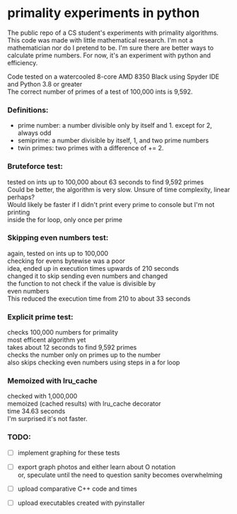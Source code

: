 # primality experiments in python
The public repo of a CS student's experiments with primality algorithms. This code was made with little mathematical research. I'm not a mathematician nor do I pretend to be. I'm sure there are better ways to calculate prime numbers. For now, it's an experiment with python and efficiency.  

Code tested on a watercooled 8-core AMD 8350 Black using Spyder IDE and Python 3.8 or greater  
The correct number of primes of a test of 100,000 ints is 9,592.  


### Definitions:
* prime number: a number divisible only by itself and 1. except for 2, always odd  
* semiprime: a number divisible by itself, 1, and two prime numbers  
* twin primes: two primes with a difference of += 2.  

### Bruteforce test:
tested on ints up to 100,000
about 63 seconds to find 9,592 primes  
Could be better, the algorithm is very slow. Unsure of time complexity, linear perhaps?  
Would likely be faster if I didn't print every prime to console but I'm not printing  
   inside the for loop, only once per prime


### Skipping even numbers test:
again, tested on ints up to 100,000  
checking for evens bytewise was a poor  
idea, ended up in execution times upwards of 210 seconds  
changed it to skip sending even numbers and changed  
the function to not check if the value is divisible by  
even numbers  
This reduced the execution time from 210 to about 33 seconds  


### Explicit prime test:
checks 100,000 numbers for primality  
most efficent algorithm yet  
takes about 12 seconds to find 9,592 primes  
checks the number only on primes up to the number  
also skips checking even numbers using steps in a for loop  

### Memoized with lru_cache
checked with 1,000,000  
memoized (cached results) with lru_cache decorator  
time 34.63 seconds  
I'm surprised it's not faster.  


### TODO:
- [ ] implement graphing for these tests  

- [ ] export graph photos and either learn about O notation  
   or, speculate until the need to question sanity becomes overwhelming  
- [ ] upload comparative C++ code and times  
- [ ] upload executables created with pyinstaller  
